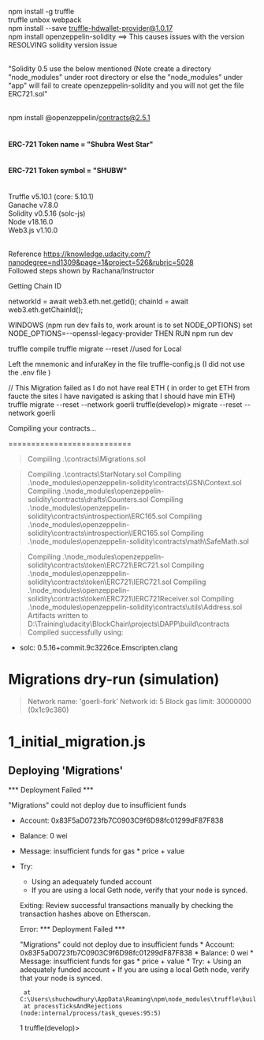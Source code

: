  npm install -g truffle
<br> truffle unbox webpack 
<br> npm install --save  truffle-hdwallet-provider@1.0.17
<br> npm install openzeppelin-solidity ==> This causes issues with the version
<br> RESOLVING solidity version issue

<br> "Solidity 0.5 use the below mentioned  (Note create a directory "node_modules" under root directory or else the "node_modules" under "app" will fail to create openzeppelin-solidity 
and you will not get the file ERC721.sol"

<br>  npm install @openzeppelin/contracts@2.5.1

#### <br> ERC-721 Token name = "Shubra West Star"
#### <br> ERC-721 Token symbol = "SHUBW"
<br> Truffle v5.10.1 (core: 5.10.1)
<br> Ganache v7.8.0
<br> Solidity v0.5.16 (solc-js)
<br> Node v18.16.0
<br> Web3.js v1.10.0

<br> Reference https://knowledge.udacity.com/?nanodegree=nd1309&page=1&project=526&rubric=5028
<br> Followed steps shown by Rachana/Instructor

Getting Chain ID

networkId = await web3.eth.net.getId();
chainId = await web3.eth.getChainId();

WINDOWS (npm run dev fails to, work arount is to set NODE_OPTIONS)
set  NODE_OPTIONS=--openssl-legacy-provider
THEN RUN
npm run dev


truffle compile
truffle migrate --reset //used for Local 

Left the mnemonic and infuraKey in the file truffle-config.js (I did not use the .env file )

// This Migration failed as I do not have real ETH ( in order to get ETH from faucte the sites I have navigated is asking that I should have min ETH)
truffle migrate --reset --network goerli
truffle(develop)> migrate --reset --network goerli

Compiling your contracts...

===========================

> Compiling .\contracts\Migrations.sol

> Compiling .\contracts\StarNotary.sol
> Compiling .\node_modules\openzeppelin-solidity\contracts\GSN\Context.sol
> Compiling .\node_modules\openzeppelin-solidity\contracts\drafts\Counters.sol
> Compiling .\node_modules\openzeppelin-solidity\contracts\introspection\ERC165.sol
> Compiling .\node_modules\openzeppelin-solidity\contracts\introspection\IERC165.sol
> Compiling .\node_modules\openzeppelin-solidity\contracts\math\SafeMath.sol

> Compiling .\node_modules\openzeppelin-solidity\contracts\token\ERC721\ERC721.sol
> Compiling .\node_modules\openzeppelin-solidity\contracts\token\ERC721\IERC721.sol
> Compiling .\node_modules\openzeppelin-solidity\contracts\token\ERC721\IERC721Receiver.sol
> Compiling .\node_modules\openzeppelin-solidity\contracts\utils\Address.sol
> Artifacts written to D:\Training\udacity\BlockChain\projects\DAPP\build\contracts
> Compiled successfully using:
   - solc: 0.5.16+commit.9c3226ce.Emscripten.clang




Migrations dry-run (simulation)
===============================
> Network name:    'goerli-fork'
> Network id:      5
> Block gas limit: 30000000 (0x1c9c380)


1_initial_migration.js
======================


   Deploying 'Migrations'
   ----------------------

 *** Deployment Failed ***

"Migrations" could not deploy due to insufficient funds
   * Account:  0x83F5aD0723fb7C0903C9f6D98fc01299dF87F838
   * Balance:  0 wei
   * Message:  insufficient funds for gas * price + value
   * Try:
      + Using an adequately funded account
      + If you are using a local Geth node, verify that your node is synced.
      
      
      
      Exiting: Review successful transactions manually by checking the transaction hashes above on Etherscan.
      
      
      
      Error:  *** Deployment Failed ***
      
      "Migrations" could not deploy due to insufficient funds
         * Account:  0x83F5aD0723fb7C0903C9f6D98fc01299dF87F838
         * Balance:  0 wei
         * Message:  insufficient funds for gas * price + value
         * Try:
            + Using an adequately funded account
            + If you are using a local Geth node, verify that your node is synced.
      
          at C:\Users\shuchowdhury\AppData\Roaming\npm\node_modules\truffle\build\webpack:\packages\deployer\src\deployment.js:330:1
          at processTicksAndRejections (node:internal/process/task_queues:95:5)
      
      1
truffle(develop)>
